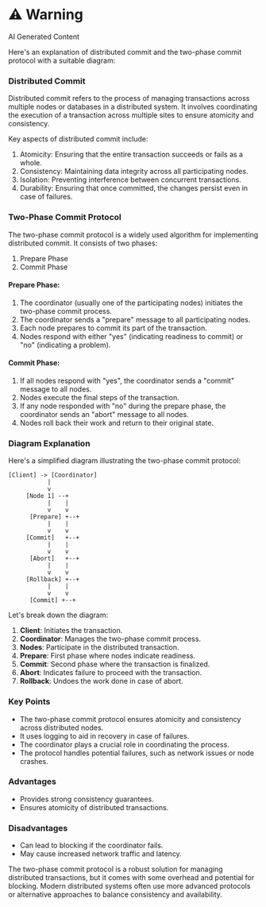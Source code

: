 <div class="warning"><h1>⚠️ Warning</h1><span>AI Generated Content</span></div>


Here's an explanation of distributed commit and the two-phase commit protocol with a suitable diagram:

### Distributed Commit

Distributed commit refers to the process of managing transactions across multiple nodes or databases in a distributed system. It involves coordinating the execution of a transaction across multiple sites to ensure atomicity and consistency.

Key aspects of distributed commit include:

1. Atomicity: Ensuring that the entire transaction succeeds or fails as a whole.
2. Consistency: Maintaining data integrity across all participating nodes.
3. Isolation: Preventing interference between concurrent transactions.
4. Durability: Ensuring that once committed, the changes persist even in case of failures.

### Two-Phase Commit Protocol

The two-phase commit protocol is a widely used algorithm for implementing distributed commit. It consists of two phases:

1. Prepare Phase
2. Commit Phase

#### Prepare Phase:

1. The coordinator (usually one of the participating nodes) initiates the two-phase commit process.
2. The coordinator sends a "prepare" message to all participating nodes.
3. Each node prepares to commit its part of the transaction.
4. Nodes respond with either "yes" (indicating readiness to commit) or "no" (indicating a problem).

#### Commit Phase:

1. If all nodes respond with "yes", the coordinator sends a "commit" message to all nodes.
2. Nodes execute the final steps of the transaction.
3. If any node responded with "no" during the prepare phase, the coordinator sends an "abort" message to all nodes.
4. Nodes roll back their work and return to their original state.

### Diagram Explanation

Here's a simplified diagram illustrating the two-phase commit protocol:

```
[Client] -> [Coordinator]
           |
           v
     [Node 1] --+
           |    |
           v    v
      [Prepare] +--+
           |    |
           v    v
     [Commit]   +--+
           |    |
           v    v
      [Abort]   +--+
           |    |
           v    v
     [Rollback] +--+
           |    |
           v    v
      [Commit] +--+
```

Let's break down the diagram:

1. **Client**: Initiates the transaction.
2. **Coordinator**: Manages the two-phase commit process.
3. **Nodes**: Participate in the distributed transaction.
4. **Prepare**: First phase where nodes indicate readiness.
5. **Commit**: Second phase where the transaction is finalized.
6. **Abort**: Indicates failure to proceed with the transaction.
7. **Rollback**: Undoes the work done in case of abort.

### Key Points

- The two-phase commit protocol ensures atomicity and consistency across distributed nodes.
- It uses logging to aid in recovery in case of failures.
- The coordinator plays a crucial role in coordinating the process.
- The protocol handles potential failures, such as network issues or node crashes.

### Advantages

- Provides strong consistency guarantees.
- Ensures atomicity of distributed transactions.

### Disadvantages

- Can lead to blocking if the coordinator fails.
- May cause increased network traffic and latency.

The two-phase commit protocol is a robust solution for managing distributed transactions, but it comes with some overhead and potential for blocking. Modern distributed systems often use more advanced protocols or alternative approaches to balance consistency and availability.
